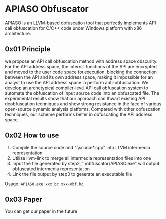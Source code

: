 # APIASO Obfuscator

APIASO is an LLVM-based obfuscation tool that perfectly implements API call obfuscation for C/C++ code under Windows platform with x86 architecture.

## 0x01 Principle

we propose an API call obfuscation method with address space obscurity. For the API address space, the internal functions of the API are encrypted and moved to the user code space for execution, blocking the connection between the API and its own address space, making it impossible for an analyst to use the API address space to perform anti-obfuscation. We develop an archetypical compiler-level API call obfuscation system to automate the obfuscation of input source code into an obfuscated file. The experimental results show that our approach can thwart existing API deobfuscation techniques and show strong resistance in the face of various open-source dynamic analysis platforms. Compared with other obfuscation techniques, our scheme performs better in obfuscating the API address space.

## 0x02 How to use

1. Compile the source code and ".\source\*.cpp" into LLVM intermedia representation
2. Utilize llvm-link to merge all intermedia representation files into one
3. Input the file generated by step2, ".\obfuscator\APIASO.exe" will output obfuscated intermedia representation
4. Link the file output by step3 to generate an executable file

Usage: `APIASO.exe xxx.bc xxx-obf.bc`


## 0x03 Paper

You can get our paper in the future